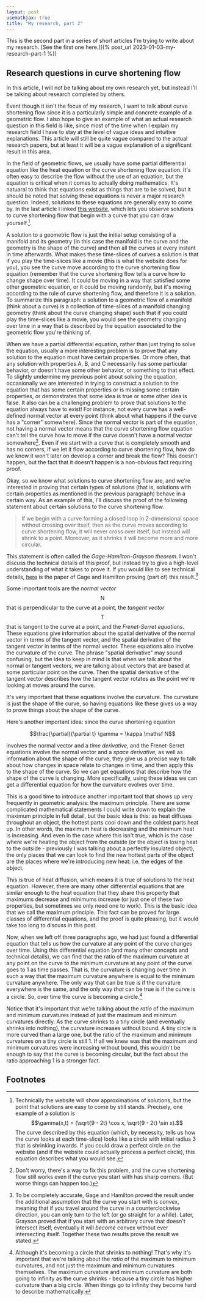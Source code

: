 ```yaml
---
layout: post
usemathjax: true
title: "My research, part 2"
---
```


This is the second part in a series of short articles I'm trying to write about my research.
[See the first one here.]({% post_url 2023-01-03-my-research-part-1 %})

## Research questions in curve shortening flow

In this article, I will not be talking about my own research yet, but instead I'll be talking about research completed by others.

Event though it isn't the focus of my research, I want to talk about curve shortening flow since it is a particularly simple and concrete example of a geometric flow.
I also hope to give an example of what an actual research question in this field is like, since most of the time when I explain my research field I have to stay at the level of vague ideas and intuitive explanations.
This article will still be quite vague compared to the actual research papers, but at least it will be a vague explanation of a significant result in this area.

In the field of geometric flows, we usually have some partial differential equation like the heat equation or the curve shortening flow equation.
It's often easy to describe the flow without the use of an equation, but the equation is critical when it comes to actually doing mathematics.
It's natuaral to think that equations exist as things that are to be solved, but it should be noted that solving these equations is never a major research question.
Indeed, solutions to these equations are generally easy to come by.
In the last article I linked [this website](https://a.carapetis.com/csf/), which lets you observe solutions to curve shortening flow that begin with a curve that you can draw yourself.[^solutions].

A solution to a geometric flow is just the initial setup consisting of a manifold and its geometry (in this case the manifold is the curve and the geometry is the shape of the curve) and then all the curves at every instant in time afterwards.
What makes these time-slices of curves a solution is that if you play the time-slices like a movie (this is what the website does for you), you see the curve move according to the curve shortening flow equation (remember that the curve shortening flow tells a curve how to change shape over time).
It could be moving in a way that satisfied some other geometric equation, or it could be moving randomly, but it's moving according to the rule of curve shortening flow, and therefore it is a solution.
To summarize this paragraph: a solution to a geometric flow of a manifold (think about a curve) is a collection of time-slices of a manifold changing geometry (think about the curve changing shape) such that if you could play the time-slices like a movie, you would see the geometry changing over time in a way that is described by the equation associated to the geometric flow you're thinking of.

When we have a partial differential equation, rather than just trying to solve the equation, usually a more interesting problem is to prove that any solution to the equation must have certain properties.
Or more often, that any solution with properties A, B, and C necessarily has some particular behavior, or doesn't have some other behavior, or something to that effect.
To slightly undermine my previous point about solving the equation, occasionally we are interested in trying to construct a solution to the equation that has some certain properties or is missing some certain properties, or demonstrates that some idea is true or some other idea is false.
It also can be a challenging problem to prove that solutions to the equation always have to exist!
For instance, not every curve has a well-defined normal vector at every point (think about what happens if the curve has a "corner" somewhere).
Since the normal vector is part of the equation, not having a normal vector means that the curve shortening flow equation can't tell the curve how to move if the curve doesn't have a normal vector somewhere[^normal].
Even if we start with a curve that is completely smooth and has no corners, if we let it flow according to curve shortening flow, how do we know it won't later on develop a corner and break the flow?
This doesn't happen, but the fact that it doesn't happen is a non-obvious fact requiring proof.

Okay, so we know what solutions to curve shortening flow are, and we're interested in proving that certain types of solutions (that is, solutions with certain properties as mentioned in the previous paragraph) behave in a certain way.
As an example of this, I'll discuss the proof of the following statement about certain solutions to the curve shortening flow.

> If we begin with a curve forming a closed loop in 2-dimensional space without crossing over itself, then as the curve moves according to curve shortening flow, it will never cross over itself, but instead will shrink to a point.
> Moreover, as it shrinks it will become more and more circular.

This statement is often called the *Gage-Hamilton-Grayson theorem*.
I won't discuss the technical details of this proof, but instead try to give a high-level understanding of what it takes to prove it.
If you would like to see technical details, [here](https://math.jhu.edu/~js/Math745/gage-hamilton.pdf) is the paper of Gage and Hamilton proving (part of) this result.[^gage_hamilton]

Some important tools are the *normal vector* $$\mathsf N$$ that is perpendicular to the curve at a point, the *tangent vector* $$\mathsf T$$ that is tangent to the curve at a point, and the *Frenet-Serret equations*.
These equations give information about the spatial derivative of the normal vector in terms of the tangent vector, and the spatial derivative of the tangent vector in terms of the normal vector.
These equations also involve the curvature of the curve.
The phrase "spatial derivative" may sound confusing, but the idea to keep in mind is that when we talk about the normal or tangent vectors, we are talking about vectors that are based at some particular point on the curve.
Then the spatial derivative of the tangent vector describes how the tangent vector rotates as the point we're looking at moves around the curve.

It's very important that these equations involve the curvature.
The curvature is just the shape of the curve, so having equations like these gives us a way to prove things about the shape of the curve.

Here's another important idea: since the curve shortening equation

$$\frac{\partial}{\partial t} \gamma = \kappa \mathsf N$$

involves the normal vector and a *time derivative*, and the Frenet-Serret equations involve the normal vector and a *space derivative*, as well as information about the shape of the curve, they give us a precise way to talk about how changes in space relate to changes in time, and then apply this to the shape of the curve.
So we can get equations that describe how the shape of the curve is changing.
More specifically, using these ideas we can get a differential equation for how the curvature evolves over time.

This is a good time to introduce another important tool that shows up very frequently in geometric analysis: the maximum principle.
There are some complicated mathematical statements I could write down to explain the maximum principle in full detail, but the basic idea is this:
as heat diffuses throughout an object, the hottest parts cool down and the coldest parts heat up.
In other words, the maximum heat is decreasing and the minimum heat is increasing.
And even in the case where this isn't true, which is the case where we're heating the object from the outside (or the object is losing heat to the outside - previously I was talking about a perfectly insulated object), the only places that we can look to find the new hottest parts of the object are the places where we're introducing new heat: i.e. the edges of the object.

This is true of heat diffusion, which means it is true of solutions to the heat equation.
However, there are many other differential equations that are similar enough to the heat equation that they share this property that maximums decrease and minimums increase (or just one of these two properties, but sometimes we only need one to work).
This is the basic idea that we call the maximum principle.
This fact can be proved for large classes of differential equations, and the proof is quite pleasing, but it would take too long to discuss in this post.

Now, when we left off three paragraphs ago, we had just found a differential equation that tells us how the curvature at any point of the curve changes over time.
Using this differential equation (and many other concepts and technical details), we can find that the ratio of the maximum curvature at any point on the curve to the minimum curvature at any point of the curve goes to 1 as time passes.
That is, the curvature is changing over time in such a way that the maximum curvature anywhere is equal to the minimum curvature anywhere.
The only way that can be true is if the curvature everywhere is the same, and the only way *that* can be true is if the curve is a circle.
So, over time the curve is becoming a circle.[^circle]

Notice that it's important that we're talking about the *ratio* of the maximum and minimum curvatures instead of just the maximum and minimum curvatures directly.
As the curve shrinks to a tiny circle (and eventually shrinks into nothing), the curvature increases without bound.
A tiny circle is more curved than a large one, but the ratio of the maximum and minimum curvatures on a tiny circle is still 1.
If all we knew was that the maximum and minimum curvatures were increasing without bound, this wouldn't be enough to say that the curve is becoming circular, but the fact about the ratio approaching 1 is a stronger fact.

## Footnotes

[^solutions]: Technically the website will show approximations of solutions, but the point that solutions are easy to come by still stands.
    Precisely, one example of a solution is $$\gamma(x,t) = (\sqrt{9 - 2t} \cos x, \sqrt{9 - 2t} \sin x).$$
    The curve described by this equation (which, by necessity, tells us how the curve looks at each time-slice) looks like a circle with initial radius 3 that is shrinking inwards.
    If you could draw a perfect circle on the website (and if the website could actually process a perfect circle), this equation describes what you would see.

[^normal]: Don't worry, there's a way to fix this problem, and the curve shortening flow still works even if the curve you start with has sharp corners.
    (But worse things can happen too.)

[^gage_hamilton]: To be completely accurate, Gage and Hamilton proved the result under the additional assumption that the curve you start with is *convex*, meaning that if you travel around the curve in a counterclockwise direction, you can only turn to the left (or go straight for a while).
    Later, Grayson proved that if you start with an arbitrary curve that doesn't intersect itself, eventually it will *become* convex without ever intersecting itself.
    Together these two results prove the result we stated.

[^circle]: Although it's becoming a circle that shrinks to nothing!
    That's why it's important that we're talking about the *ratio* of the maximum to minimum curvatures, and not just the maximum and minimum curvatures themselves.
    The maximum curvature and minimum curvature are both going to infinity as the curve shrinks - because a tiny circle has higher curvature than a big circle.
    When things go to infinity they become hard to describe mathematically.

